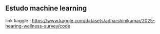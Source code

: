 ## Estudo machine learning
link kaggle : https://www.kaggle.com/datasets/adharshinikumar/2025-hearing-wellness-survey/code